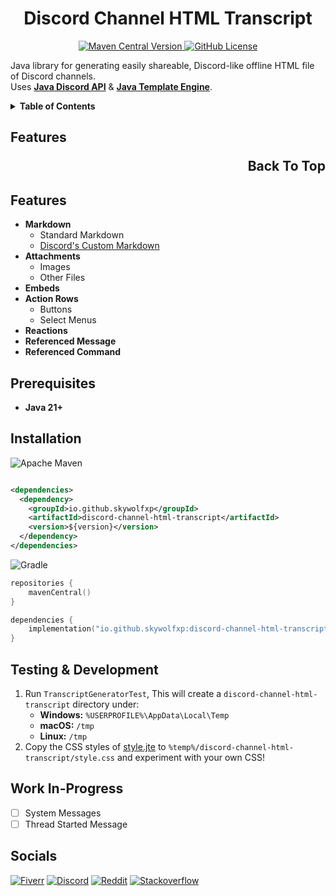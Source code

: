 <h1 align="center">Discord Channel HTML Transcript</h1>

<p align="center">
    <a href="https://central.sonatype.com/artifact/io.github.skywolfxp/discord-channel-html-transcript">
        <img
            alt="Maven Central Version"
            src="https://img.shields.io/maven-central/v/io.github.skywolfxp/discord-channel-html-transcript?style=for-the-badge&color=%2300c800"
        >
    </a>
    <a href="https://github.com/SkyWolfXP/discord-channel-html-transcript/blob/main/LICENSE">
        <img
            alt="GitHub License"
            src="https://img.shields.io/github/license/SkyWolfXP/discord-channel-html-transcript?style=for-the-badge&color=%2300c800"
        >
    </a>
</p>

Java library for generating easily shareable, Discord-like offline HTML file of Discord channels.\
Uses [**Java Discord API**](https://github.com/discord-jda/JDA) & [**Java Template Engine**](https://github.com/casid/jte/).

<details>
  <summary><strong>Table of Contents</strong></summary>
  <ol>
    <li><a href="#features">Features</a></li>
    <li><a href="#prerequisites">Prerequisites</a></li>
    <li><a href="#installation">Installation</a></li>
    <li><a href="#testing--development">Testing & Development</a></li>
    <li><a href="#socials">Socials</a></li>
  </ol>
</details>


<h2>
<span>Features</span> 
<p align="right">Back To Top</p>
</h2>

## Features

- **Markdown**
    - Standard Markdown
    - [Discord's Custom Markdown](https://support.discord.com/hc/en-us/articles/210298617-Markdown-Text-101-Chat-Formatting-Bold-Italic-Underline)
- **Attachments**
    - Images
    - Other Files
- **Embeds**
- **Action Rows**
    - Buttons
    - Select Menus
- **Reactions**
- **Referenced Message**
- **Referenced Command**

## Prerequisites

- **Java 21+**

## Installation

![Apache Maven](https://img.shields.io/badge/Maven-C71A36?style=for-the-badge&logo=Apache+Maven&logoColor=FFFFFF)

```xml

<dependencies>
  <dependency>
    <groupId>io.github.skywolfxp</groupId>
    <artifactId>discord-channel-html-transcript</artifactId>
    <version>${version}</version>
  </dependency>
</dependencies>
```

![Gradle](https://img.shields.io/badge/Gradle-02303A?style=for-the-badge&logo=Gradle&logoColor=FFFFFF)

```kts
repositories {
    mavenCentral()
}

dependencies {
    implementation("io.github.skywolfxp:discord-channel-html-transcript:${version}")
}
```

## Testing & Development

1. Run `TranscriptGeneratorTest`, This will create a `discord-channel-html-transcript` directory under:
    - **Windows:** `%USERPROFILE%\AppData\Local\Temp`
    - **macOS:** `/tmp`
    - **Linux:** `/tmp`
2. Copy the CSS styles
   of [style.jte](https://github.com/SkyWolfXP/discord-channel-html-transcript/blob/main/src/main/resources/template/css/style.jte)
   to `%temp%/discord-channel-html-transcript/style.css` and experiment with your own CSS!

## Work In-Progress

- [ ] System Messages
- [ ] Thread Started Message

## Socials

[![Fiverr](https://img.shields.io/badge/%40SkyWolfXP-FFFFFF?style=flat-square&logo=fiverr&logoColor=FFFFFF&logoSize=auto&color=%231DBF73)](https://www.fiverr.com/skywolfxp) [![Discord](https://img.shields.io/badge/%40SkyWolfXP-FFFFFF?style=flat-square&logo=discord&logoColor=FFFFFF&color=%235865F2)](https://discord.com/users/545902760453996546) [![Reddit](https://img.shields.io/badge/u%2FSkyWolfXP-FFFFFF?style=flat-square&logo=reddit&logoColor=FFFFFF&color=%23FF4500)](https://reddit.com/user/skywolfxp) [![Stackoverflow](https://img.shields.io/badge/SkyWolfXP-FFFFFF?style=flat-square&logo=stackoverflow&logoColor=FFFFFF&color=%23F58025)](https://stackoverflow.com/users/16410630)